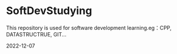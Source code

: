 # SoftDevStudying
This repository is used for software development learning.eg：CPP, DATASTRUCTRUE, GIT...

2022-12-07
